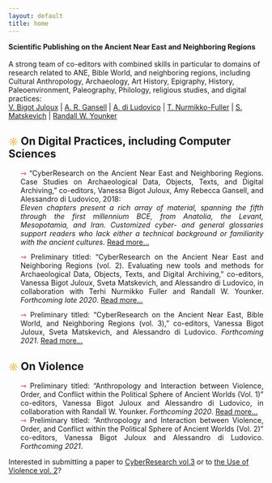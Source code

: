 ```yaml
---
layout: default
title: home
---
```

<!--
<span id="fund-home">
       <!--<img src="assets/outline_message_black_18dp.png" style="border:0; -webkit-box-shadow: 0 0 0; width: 2%"/>
      Fundraising campaign: <a href="docs/Fundraising.html" target="_blank" style="color:white; font-weight: 600; text-decoration: underline">help us</a> to cover the copy-editing costs of the first volume on CyberResearch <a href="docs/Fundraising.html" target="_blank">&#10145;</a>
<br />
<hr style="height:0; margin:0; background:transparent; border-bottom:0.5px solid #cccccc;" />
-->
**Scientific Publishing on the Ancient Near East and Neighboring Regions**
<br />
<br />
A strong team of co-editors with combined skills in particular to domains of research related to <span class="small">ANE</span>, Bible World, and neighboring regions, including Cultural Anthropology, Archaeology, Art History, Epigraphy, History, Paleoenvironment, Paleography, Philology, religious studies, and digital practices: <br />
<a href="About#bigot-juloux">V. Bigot Juloux</a> | <a href="About#gansell">A. R. Gansell</a> | <a href="About#ludovico">A. di Ludovico</a> | <a href="About#nurmikko-fuller">T. Nurmikko-Fuller</a> | <a href="About#matskevich">S. Matskevich</a> | <a href="About#younker">Randall W. Younker</a>

<h2> <span style="color:orange; font-size: 18px">&#9788;</span> On Digital Practices, including Computer Sciences</h2>
<ul style="list-style-type: none;">
       <li style="text-align: justify; text-justify: inter-word;"><span style="color:#b30000; font-size: 14px">&#8702;</span> “CyberResearch on the Ancient Near East and Neighboring Regions. Case Studies on Archaeological Data, Objects, Texts, and Digital Archiving,” co-editors, Vanessa Bigot Juloux, Amy Rebecca Gansell, and Alessandro di Ludovico, 2018:<br/>
       <em>Eleven chapters present a rich array of material, spanning the fifth through the first millennium <span class="small">BCE</span>, from Anatolia, the Levant, Mesopotamia, and Iran. Customized cyber- and general glossaries support readers who lack either a
technical background or familiarity with the ancient cultures.</em> <a href="docs/CyberResearch-vol1.html">Read more...</a>
       </li>

<li style="padding-top: 12px; text-align: justify; text-justify: inter-word;"><span style="color:#b30000; font-size: 14px">&#8702;</span> Preliminary titled: “CyberResearch on the Ancient Near East and Neighboring Regions (vol. 2). Evaluating new tools and methods for Archaeological Data, Objects, Texts, and Digital Archiving,” co-editors, Vanessa Bigot Juloux, Sveta Matskevich, and Alessandro di Ludovico, in collaboration with Terhi Nurmikko Fuller and Randall W. Younker. <em>Forthcoming late 2020</em>. <a href="docs/CyberResearch-vol2.html">Read more...</a>
</li>

<li style="padding-top: 12px; text-align: justify; text-justify: inter-word;"><span style="color:#b30000; font-size: 14px">&#8702;</span> Preliminary titled: “CyberResearch on the Ancient Near East, Bible World, and Neighboring Regions (vol. 3),” co-editors, Vanessa Bigot Juloux, Sveta Matskevich, and Alessandro di Ludovico. <em>Forthcoming 2021</em>. <a href="docs/CyberResearch-vol3.html">Read more...</a>
</li>

</ul>


<h2> <span style="color:orange; font-size: 18px">&#9788;</span> On Violence</h2>

<ul style="list-style-type: none;">
 <li style="text-align: justify; text-justify: inter-word;"><span style="color:#b30000; font-size: 14px">&#8702;</span> Preliminary titled: “Anthropology and Interaction between Violence, Order, and Conflict within the Political Sphere of Ancient Worlds (Vol. 1)” co-editors, Vanessa Bigot Juloux and Alessandro di Ludovico, in collaboration with Randall W. Younker. <em>Forthcoming 2020</em>. <a href="docs/Violence-vol1.html">Read more...</a></li>

 <li style="text-align: justify; text-justify: inter-word;"><span style="color:#b30000; font-size: 14px">&#8702;</span> Preliminary titled: “Anthropology and Interaction between Violence, Order, and Conflict within the Political Sphere of Ancient Worlds (Vol. 2)” co-editors, Vanessa Bigot Juloux and Alessandro di Ludovico. <em>Forthcoming 2021</em>.</li>

</ul>


Interested in submitting a paper to <a href="mailto:vanessa.bigot-juloux@ephe.psl.eu?subject=CyberResearch vol. 3 submission">CyberResearch vol.3</a> or to <a href="mailto:vanessa.bigot-juloux@ephe.psl.eu?subject=Use of Violence vol. 2 submission">the Use of Violence vol. 2</a>?
